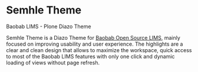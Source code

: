 Semhle Theme
==============


Baobab LIMS - Plone Diazo Theme
 
Semhle Theme is a Diazo Theme for [Baobab Open Source LIMS](https://github.com/BaobabLims/baobab.lims), mainly focused on improving usability and user experience. The highlights are a clear and clean design that allows to maximize the workspace, quick access to most of the Baobab LIMS features with only one click and dynamic loading of views without page refresh.
